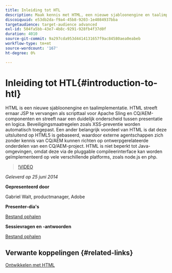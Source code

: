 ```yaml
---
title: Inleiding tot HTL
description: Maak kennis met HTML, een nieuwe sjabloonengine en taalimplementatie. HTML streeft ernaar JSP te vervangen als scripttaal voor Apache Sling en CQ/AEM-componenten en streeft naar een duidelijk onderscheid tussen presentatie en logica.
discoiquuid: e53db2da-f9a4-45b8-9203-1e4084937bba
targetaudience: target-audience advanced
exl-id: 504fa5bb-43e7-4b8c-9291-928fb4f37d0f
duration: 4010
source-git-commit: 9a297cda953d4414131657f9ac84580aea0eabeb
workflow-type: tm+mt
source-wordcount: '167'
ht-degree: 0%

---
```


# Inleiding tot HTL{#introduction-to-htl}

HTML is een nieuwe sjabloonengine en taalimplementatie. HTML streeft ernaar JSP te vervangen als scripttaal voor Apache Sling en CQ/AEM-componenten en streeft naar een duidelijk onderscheid tussen presentatie en logica. Beveiligingsmaatregelen zoals XSS-preventie worden automatisch toegepast. Een ander belangrijk voordeel van HTML is dat deze uitsluitend op HTML5 is gebaseerd, waardoor externe agentschappen zich zonder kennis van CQ/AEM kunnen richten op ontwerpgerelateerde onderdelen van een CQ/AEM-project. HTML is niet beperkt tot Java-omgevingen, omdat deze via de pluggable compileerinterface kan worden geïmplementeerd op vele verschillende platforms, zoals node.js en php.

>[!VIDEO](https://video.tv.adobe.com/v/19504/?quality=9)

*Geleverd op 25 juni 2014*

**Gepresenteerd door**

Gabriel Walt, productmanager, Adobe

**Presenter-dia&#39;s**

[Bestand ophalen](assets/sightly-component-development.pdf)

**Sessievragen en -antwoorden**

[Bestand ophalen](assets/introduction-to-sightly-q-as.pdf)

## Verwante koppelingen {#related-links}

[Ontwikkelen met HTML](https://docs.adobe.com/docs/en/htl/overview.html?wcmmode=disabled)

<!--
[Get back to the Overview](https://helpx.adobe.com/experience-manager/kt/eseminars/gems/aem-index.html)
-->
